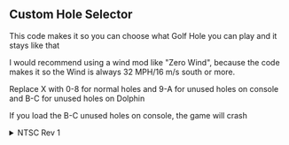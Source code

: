 ## Custom Hole Selector

This code makes it so you can choose what Golf Hole you can play and it stays like that

I would recommend using a wind mod like "Zero Wind", because the code makes it so the Wind is always 32 MPH/16 m/s south or more.

Replace X with 0-8 for normal holes and 9-A for unused holes on console and B-C for unused holes on Dolphin

If you load the B-C unused holes on console, the game will crash
<details>
<summary>NTSC Rev 1</summary>

```powerpc
42000000 90000000
05BF0ACB 0XFFFFFF
```
</details>
